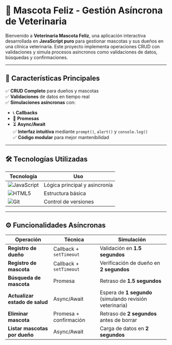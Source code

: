 # 🐾 **Mascota Feliz - Gestión Asíncrona de Veterinaria**  


Bienvenido a **Veterinaria Mascota Feliz**, una aplicación interactiva desarrollada en **JavaScript puro** para gestionar mascotas y sus dueños en una clínica veterinaria. Este proyecto implementa operaciones CRUD con validaciones y simula procesos asíncronos como validaciones de datos, búsquedas y confirmaciones.  

---

## 🚀 **Características Principales**  

✅ **CRUD Completo** para dueños y mascotas  
✅ **Validaciones** de datos en tiempo real  
✅ **Simulaciones asíncronas** con:  
   - 📞 **Callbacks**  
   - 🤝 **Promesas**  
   - ⏳ **Async/Await**  
✅ **Interfaz intuitiva** mediante `prompt()`, `alert()` y `console.log()`  
✅ **Código modular** para mejor mantenibilidad  

---

## 🛠 **Tecnologías Utilizadas**  

| Tecnología | Uso |
|------------|-----|
| ![JavaScript](https://img.shields.io/badge/JavaScript-ES6+-F7DF1E?logo=javascript&logoColor=black) | Lógica principal y asincronía |
| ![HTML5](https://img.shields.io/badge/HTML5-E34F26?logo=html5&logoColor=white) | Estructura básica |
| ![Git](https://img.shields.io/badge/Git-F05032?logo=git&logoColor=white) | Control de versiones |

---

## ⚙ **Funcionalidades Asíncronas**  

| Operación | Técnica | Simulación |
|-----------|---------|------------|
| **Registro de dueño** | Callback + `setTimeout` | Validación en **1.5 segundos** |
| **Registro de mascota** | Callback + `setTimeout` | Verificación de dueño en **2 segundos** |
| **Búsqueda de mascota** | Promesa | Retraso de **1.5 segundos** |
| **Actualizar estado de salud** | Async/Await | Espera de **1 segundo** (simulando revisión veterinaria) |
| **Eliminar mascota** | Promesa + confirmación | Retraso de **2 segundos** antes de borrar |
| **Listar mascotas por dueño** | Async/Await | Carga de datos en **2 segundos** |

